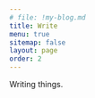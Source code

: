 ```yaml
---
# file: !my-blog.md
title: Write
menu: true
sitemap: false
layout: page
order: 2
---
```


Writing things.